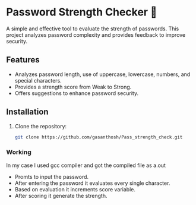 # Password Strength Checker 🔐 

A simple and effective tool to evaluate the strength of passwords. This project analyzes password complexity and provides feedback to improve security.

## Features
- Analyzes password length, use of uppercase, lowercase, numbers, and special characters.
- Provides a strength score from Weak to Strong.
- Offers suggestions to enhance password security.

## Installation
1. Clone the repository:
   ```bash
   git clone https://github.com/gasanthosh/Pass_strength_check.git
 ### Working
 In my case I used gcc compiler and got the compiled file as a.out 
 
- Promts to input the password.
- After entering the password it evaluates every single character.
- Based on evaluation it increments score variable.
- After scoring it generate the strength.
